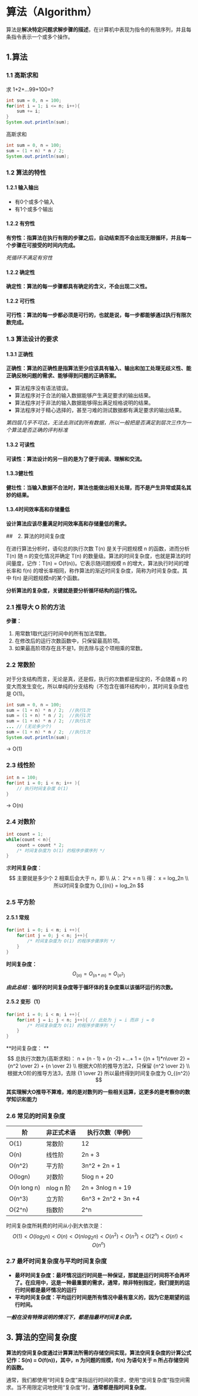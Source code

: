# 算法（Algorithm）

算法是**解决特定问题求解步骤的描述**，在计算机中表现为指令的有限序列，并且每条指令表示一个或多个操作。



## 1.算法

### 1.1 高斯求和

求 1+2+...99+100=?

```java
int sum = 0, n = 100;
for(int i = 1; i <= n; i++){
    sum += i;
}
System.out.println(sum);
```

高斯求和

```java
int sum = 0, n = 100;
sum = (1 + n) * n / 2;
System.out.println(sum);
```



### 1.2 算法的特性

#### 1.2.1 输入输出

- 有0个或多个输入
- 有1个或多个输出



#### 1.2.2 有穷性

**有穷性：指算法在执行有限的步骤之后，自动结束而不会出现无限循环，并且每一个步骤在可接受的时间内完成。**

*死循环不满足有穷性*



#### 1.2.2 确定性

**确定性：算法的每一步骤都具有确定的含义，不会出现二义性。**



#### 1.2.2 可行性

**可行性：算法的每一步都必须是可行的，也就是说，每一步都能够通过执行有限次数完成。**



### 1.3 算法设计的要求

#### 1.3.1 正确性
**正确性：算法的正确性是指算法至少应该具有输入、输出和加工处理无歧义性、能正确反映问题的需求、能够得到问题的正确答案。**

- 算法程序没有语法错误。
- 算法程序对于合法的输入数据能够产生满足要求的输出结果。
- 算法程序对于非法的输入数据能够得出满足规格说明的结果。
- 算法程序对于精心选择的，甚至刁难的测试数据都有满足要求的输出结果。

*第四层几乎不可达，无法去测试到所有数据，所以一般把是否满足到层次三作为一个算法是否正确的评判标准*



#### 1.3.2 可读性
**可读性：算法设计的另一目的是为了便于阅读、理解和交流。**



####  1.3.3健壮性
**健壮性：当输入数据不合法时，算法也能做出相关处理，而不是产生异常或莫名其妙的结果。**



#### 1.3.4时间效率高和存储量低

**设计算法应该尽量满足时间效率高和存储量低的需求。**





##　2. 算法的时间复杂度

在进行算法分析时，语句总的执行次数 T(n) 是关于问题规模 n 的函数，进而分析 T(n) 随 n 的变化情况并确定 T(n) 的数量级。算法的时间复杂度，也就是算法的时间量度，记作：T(n) = O(f(n))。它表示随问题规模 n 的增大，算法执行时间的增长率和 f(n) 的增长率相同，称作算法的渐近时间复杂度，简称为时间复杂度。其中 f(n) 是问题规模n的某个函数。

**分析算法的复杂度，关键就是要分析循环结构的运行情况。**



### 2.1 推导大 O 阶的方法

**步骤：**

1. 用常数1取代运行时间中的所有加法常数。
2. 在修改后的运行次数函数中，只保留最高阶项。
3. 如果最高阶项存在且不是1，则去除与这个项相乘的常数。



### 2.2 常数阶

对于分支结构而言，无论是真，还是假，执行的次数都是恒定的，不会随着 n 的变大而发生变化，所以单纯的分支结构（不包含在循环结构中），其时间复杂度也是 O(1)。

```java
int sum = 0, n = 100;
sum = (1 + n) * n / 2;  //执行1次
sum = (1 + n) * n / 2;  //执行1次
sum = (1 + n) * n / 2;  //执行1次
... // (无论多少个)
sum = (1 + n) * n / 2;  //执行1次
System.out.println(sum);
```

-> O(1)

### 2.3 线性阶

```java
int n = 100;
for(int i = 0; i < n; i++ ){
    // 执行时间复杂度 O(1)
}
```

-> O(n)



### 2.4 对数阶

```java
int count = 1;
while(count < n){
    count = count * 2;
    /* 时间复杂度为 O(1) 的程序步骤序列 */
}
```

求**时间复杂度**： 
$$
主要就是多少个 2 相乘后会大于 n，即 \\
从： 2^x = n \\
得： x = log_2n \\
所以时间复杂度为 O_{(n)} = log_2n
$$


### 2.5 平方阶

#### 2.5.1 常规

```java
for(int i = 0; i < m; i ++){
    for(int j = 0; j < n; j++){
        /* 时间复杂度为 O(1) 的程序步骤序列 */
    }
}
```

**时间复杂度：**
$$
O_{(n)} = O_{(n * m)} = O_{(n^2)}
$$


***由此总结***：**循环的时间复杂度等于循环体的复杂度乘以该循环运行的次数。**



#### 2.5.2 变形（1）

```java
for(int i = 0; i < m; i ++){
    for(int j = i; j < n; j++){ // 此处为 j = i 而非 j = 0
        /* 时间复杂度为 O(1) 的程序步骤序列 */
    }
}
```

**时间复杂度： **
$$
总执行次数为(高斯求和)： n + (n - 1) + (n -2) +...+ 1 = {(n + 1)*n\over 2} = {n^2 \over 2} + {n \over 2} \\
根据大O阶的推导方法2，只保留 {n^2 \over 2}  \\
根据大O阶的推导方法3，去除 {1 \over 2} 
所以最终得到时间复杂度为 O_{(n^2)}
$$


**其实理解大O推导不算难，难的是对数列的一些相关运算，这更多的是考察你的数学知识和能力**



### 2.6 常见的时间复杂度

| 阶          | 非正式术语 | 执行次数（举例）    |
| ----------- | ---------- | ------------------- |
| O(1)        | 常数阶     | 12                  |
| O(n)        | 线性阶     | 2n + 3              |
| O(n^2)      | 平方阶     | 3n^2 + 2n + 1       |
| O(logn)     | 对数阶     | 5log n + 20         |
| O(n long n) | nlog n 阶  | 2n + 3nlog n + 19   |
| O(n^3)      | 立方阶     | 6n^3 + 2n^2 + 3n +4 |
| O(2^n)      | 指数阶     | 2^n                 |

时间复杂度所耗费的时间从小到大依次是：
$$
O(1) < O(log_2n) < O(n) < O(nlog_2n) < O(n^2) < O(n^3) < O(2^n) < O(n!) < O(n^n)
$$


### 2.7 最坏时间复杂度与平均时间复杂度

- **最坏时间复杂度：最坏情况运行时间是一种保证，那就是运行时间将不会再坏了。在应用中，这是一种最重要的需求，通常，除非特别指定，我们提到的运行时间都是最坏情况的运行**
- **平均时间复杂度：平均运行时间是所有情况中最有意义的，因为它是期望的运行时间。**

***一般在没有特殊说明的情况下，都是指最坏时间复杂度。***



## 3. 算法的空间复杂度

**算法的空间复杂度通过计算算法所需的存储空间实现，算法空间复杂度的计算公式记作：S(n) = O(f(n))，其中，n 为问题的规模，f(n) 为语句关于 n 所占存储空间的函数。**

通常，我们都使用“时间复杂度”来指运行时间的需求，使用“空间复杂度”指空间需求。当不用限定词地使用“复杂度”时，**通常都是指时间复杂度**。